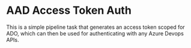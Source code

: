 # AAD Access Token Auth

This is a simple pipeline task that generates an access token scoped for ADO,
which can then be used for authenticating with any Azure Devops APIs.
